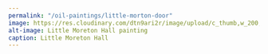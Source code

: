 ```yaml
---
permalink: "/oil-paintings/little-morton-door"
image: https://res.cloudinary.com/dtn9ari2r/image/upload/c_thumb,w_200,g_face/v1533839261/oils/mortdoor.jpg
alt-image: Little Moreton Hall painting
caption: Little Moreton Hall
---
```


